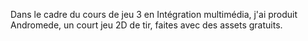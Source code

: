 Dans le cadre du cours de jeu 3 en Intégration multimédia, j'ai produit Andromede, un court jeu 2D de tir, faites avec des assets gratuits.
